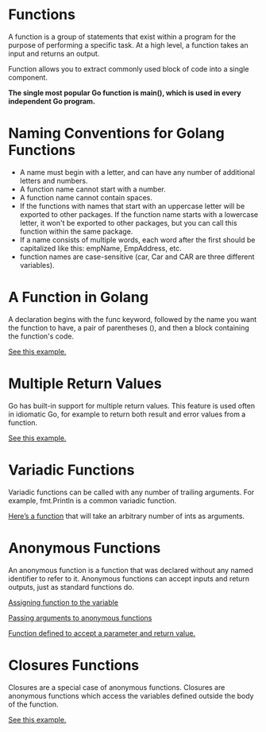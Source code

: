 # Functions

A function is a group of statements that exist within a program for the purpose of performing a specific task. At a high level, a function takes an input and returns an output.

Function allows you to extract commonly used block of code into a single component.

**The single most popular Go function is main(), which is used in every independent Go program.**

# Naming Conventions for Golang Functions

- A name must begin with a letter, and can have any number of additional letters and numbers.
- A function name cannot start with a number.
- A function name cannot contain spaces.
- If the functions with names that start with an uppercase letter will be exported to other packages. If the function name starts with a lowercase letter, it won't be exported to other packages, but you can call this function within the same package.
- If a name consists of multiple words, each word after the first should be capitalized like this: empName, EmpAddress, etc.
- function names are case-sensitive (car, Car and CAR are three different variables).

# A Function in Golang

A declaration begins with the func keyword, followed by the name you want the function to have, a pair of parentheses (), and then a block containing the function's code.

[See this example.](./examples/function/main.go)

# Multiple Return Values

Go has built-in support for multiple return values. This feature is used often in idiomatic Go, for example to return both result and error values from a function.

[See this example.](./examples/multiple-return-values/main.go)

# Variadic Functions

Variadic functions can be called with any number of trailing arguments. For example, fmt.Println is a common variadic function.

[Here’s a function](./examples/variadic-functions/main.go) that will take an arbitrary number of ints as arguments.

# Anonymous Functions

An anonymous function is a function that was declared without any named identifier to refer to it. Anonymous functions can accept inputs and return outputs, just as standard functions do.

[Assigning function to the variable](./examples/assigning-function-to-variable/main.go)

[Passing arguments to anonymous functions](./examples/passing-arguments-to-anonymous-functions/main.go)

[Function defined to accept a parameter and return value.](./examples/function-accept-parameter-return-value/main.go)

# Closures Functions

Closures are a special case of anonymous functions. Closures are anonymous functions which access the variables defined outside the body of the function.

[See this example.](./examples/closures/main.go)

